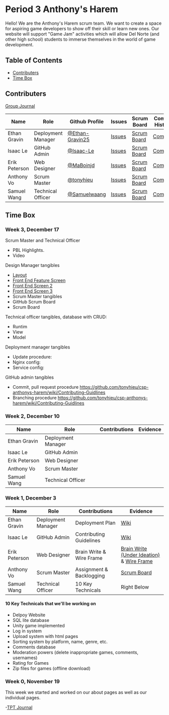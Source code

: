 # Period 3 Anthony's Harem

Hello! We are the Anthony's Harem scrum team. We want to create a space for aspiring game developers to show off their skill or learn new ones. Our website will support "Game Jam" activities which will allow Del Norte (and other high school) students to immerse themselves in the world of game development.

## Table of Contents
- [Contributers](https://github.com/tonyhieu/csp-anthonys-harem/blob/main/README.md#contributers)
- [Time Box](https://github.com/tonyhieu/csp-anthonys-harem/blob/main/README.md#time-box)

## Contributers

[Group Journal](https://docs.google.com/document/d/1PMD1HX4t9gc3DcYFA1zYERcP6glqdxH7-3V5ujAxo7s/edit?usp=sharing)

| Name | Role | Github Profile | Issues | Scrum Board | Commit History |
| - | - | - | - | - | - |
| Ethan Gravin | Deployment Manager | [@Ethan-Gravin25](https://github.com/Ethan-Gravin25) | [Issues](https://github.com/tonyhieu/csp-anthonys-harem/issues?q=assignee%3AEthan-Gravin25) | [Scrum Board](https://github.com/tonyhieu/csp-anthonys-harem/projects/1?card_filter_query=assignee%3AEthan-Gravin25) | [Commits](https://github.com/tonyhieu/csp-anthonys-harem/commits?author=Ethan-Gravin25) |
| Isaac Le | GitHub Admin | [@Isaac-Le](https://github.com/Isaac-Le) | [Issues](https://github.com/tonyhieu/csp-anthonys-harem/issues?q=assignee%3AIsaac-Le) | [Scrum Board](https://github.com/tonyhieu/csp-anthonys-harem/projects/1?card_filter_query=assignee%3AIsaac-Le) | [Commits](https://github.com/tonyhieu/csp-anthonys-harem/commits?author=Isaac-Le) 
| Erik Peterson | Web Designer | [@MaBoinjd](https://github.com/MaBoinjd) | [Issues](https://github.com/tonyhieu/csp-anthonys-harem/issues?q=assignee%3AMaBoinjd) | [Scrum Board](https://github.com/tonyhieu/csp-anthonys-harem/projects/1?card_filter_query=assignee%3AMaBoinjd) | [Commits](https://github.com/tonyhieu/csp-anthonys-harem/commits?author=MaBoinjd) |
| Anthony Vo | Scrum Master | [@tonyhieu](https://github.com/tonyhieu) | [Issues](https://github.com/tonyhieu/csp-anthonys-harem/issues?q=assignee%3Atonyhieu) | [Scrum Board](https://github.com/tonyhieu/csp-anthonys-harem/projects/1?card_filter_query=assignee%3Atonyhieu) | [Commits](https://github.com/tonyhieu/csp-anthonys-harem/commits?author=tonyhieu) |
| Samuel Wang | Technical Officer | [@Samuelwaang](https://github.com/Samuelwaang) | [Issues](https://github.com/tonyhieu/csp-anthonys-harem/issues?q=assignee%3ASamuelwaang) | [Scrum Board](https://github.com/tonyhieu/csp-anthonys-harem/projects/1?card_filter_query=assignee%3ASamuelwaang) | [Commits](https://github.com/tonyhieu/csp-anthonys-harem/commits?author=Samuelwaang) |

## Time Box

### Week 3, December 17

Scrum Master and Technical Officer
- PBL Highlights.  <readme time box link>
- Video <link to one minute video>
 
Design Manager tangibles
- [Layout](https://github.com/tonyhieu/csp-anthonys-harem/blob/main/templates/layouts/base.html)
- [Front End Feature Screen](https://github.com/tonyhieu/csp-anthonys-harem/blob/main/templates/index.html)
- [Front End Screen 2](https://github.com/tonyhieu/csp-anthonys-harem/blob/main/templates/about.html)
- [Front End Screen 3](https://github.com/tonyhieu/csp-anthonys-harem/blob/main/templates/games.html)
- Scrum Master tangibles
- GitHub Scrum Board <tickets in review link> <in progress link>
- Scrum Board <post winter break backlog link>
  
Technical officer tangibles, database with CRUD:
- Runtim <link to CRUD page runtime>
- View <link to code supporting crud routes and logic>
- Model <link to class and crud>
  
Deployment manager tangibles
- Update procedure: <link to deployment guid that contains procedure for someone to make an update to deployment>
- Nginx config: <link to deployment guide containing paste of configuration file>
- Service config: <link to deployment guide containing paste of service file>
  
GitHub admin tangibles
- Commit, pull request procedure <https://github.com/tonyhieu/csp-anthonys-harem/wiki/Contributing-Guidlines>
- Branching procedure <https://github.com/tonyhieu/csp-anthonys-harem/wiki/Contributing-Guidlines>

### Week 2, December 10
| Name | Role | Contributions | Evidence |
| - | - | - | - |
| Ethan Gravin | Deployment Manager| | []() |
| Isaac Le | GitHub Admin |   | [](https://github.com/tonyhieu/csp-anthonys-harem/wiki/Contributing-Guidlines) |
| Erik Peterson | Web Designer | | []() |
| Anthony Vo | Scrum Master |  | [ ]() |
| Samuel Wang | Technical Officer|  |   |

### Week 1, December 3

| Name | Role | Contributions | Evidence |
| - | - | - | - |
| Ethan Gravin | Deployment Manager| Deployment Plan| [Wiki](https://github.com/tonyhieu/csp-anthonys-harem/wiki/Deployment-Plan) |
| Isaac Le | GitHub Admin| Contributing Guidelines | [Wiki](https://github.com/tonyhieu/csp-anthonys-harem/wiki/Contributing-Guidlines) |
| Erik Peterson | Web Designer| Brain Write & Wire Frame | [Brain Write (Under Ideation)](https://github.com/tonyhieu/csp-anthonys-harem/projects/1) & [Wire Frame](https://user-images.githubusercontent.com/89223490/144485571-7f177a73-cf7b-4a97-9e53-8a2d33f2f8c6.png) |
| Anthony Vo | Scrum Master| Assignment & Backlogging | [Scrum Board](https://github.com/tonyhieu/csp-anthonys-harem/projects/1) |
| Samuel Wang | Technical Officer| 10 Key Technicals| Right Below |

#### 10 Key Technicals that we'll be working on
- Delpoy Website
- SQL lite database
- Unity game implemented
- Log in system
- Upload system with html pages
- Sorting system by platform, name, genre, etc.
- Comments database
- Moderation powers (delete inappropriate games, comments, usernames)
- Rating for Games
- Zip files for games (offline download)

### Week 0, November 19

This week we started and worked on our about pages as well as our individual pages.

-[TPT Journal](https://docs.google.com/document/d/1PMD1HX4t9gc3DcYFA1zYERcP6glqdxH7-3V5ujAxo7s/edit?usp=sharing)
